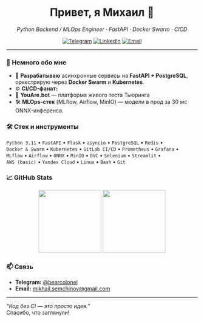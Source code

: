 <h1 align="center">Привет, я Михаил 👋</h1>

<p align="center">
  <em>Python Backend&nbsp;/ MLOps Engineer · FastAPI · Docker Swarm · CICD</em>
</p>

<div align="center">

[![Telegram](https://img.shields.io/badge/Telegram-2C3E50?style=for-the-badge&logo=telegram&logoColor=white)](https://t.me/bearcolonel)
[![LinkedIn](https://img.shields.io/badge/LinkedIn-0A66C2?style=for-the-badge&logo=linkedin&logoColor=white)](https://www.linkedin.com/in/semchinov/)
[![Email](https://img.shields.io/badge/Email-D14836?style=for-the-badge&logo=gmail&logoColor=white)](mailto:mikhail.semchinov@gmail.com)

</div>

---

### 🚀 Немного обо мне
- 🔭 **Разрабатываю** асинхронные сервисы на **FastAPI + PostgreSQL**, оркестрирую через **Docker Swarm** и **Kubernetes**.  
- ⚙️ **CI/CD-фанат:** 
- 🤖 **YouAre.bot** — платформа живого теста Тьюринга
- 🛠 **MLOps-стек** (MLflow, Airflow, MinIO) — модели в прод за 30 мс ONNX-инференса.  

### 🛠️ Стек и инструменты
`Python 3.11` • `FastAPI` • `Flask` • `asyncio` • `PostgreSQL` • `Redis` •  
`Docker & Swarm` • `Kubernetes` • `GitLab CI/CD` • `Prometheus` • `Grafana` •  
`MLflow` • `Airflow` • `ONNX` • `MinIO` • `DVC` • `Selenium` • `Streamlit` •  
`AWS (basic)` • `Yandex Cloud` • `Linux` • `Bash` • `Git`


### 📈 GitHub Stats
<p align="center">
  <img src="https://github-readme-stats.vercel.app/api?username=bearcolonel&show_icons=true&theme=default" height="165">
  <img src="https://github-readme-stats.vercel.app/api/top-langs/?username=bearcolonel&layout=compact&hide=jupyter%20notebook" height="165">
</p>

### 📫 Связь
- **Telegram:** [@bearcolonel](https://t.me/bearcolonel)
- **Email:** mikhail.semchinov@gmail.com  

---

_“Код без CI — это просто идея.”_  
Спасибо, что заглянули!
